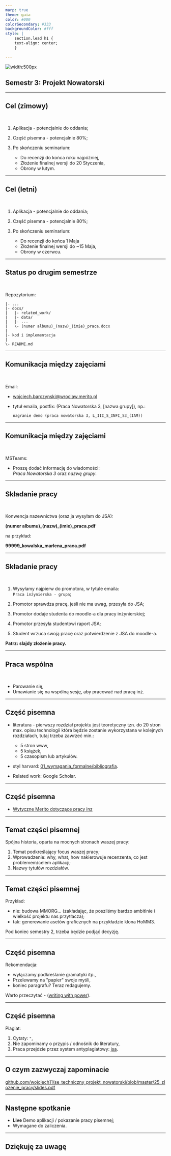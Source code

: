 ```yaml
---
marp: true
theme: gaia
color: #000
colorSecondary: #333
backgroundColor: #fff
style: |
    section.lead h1 {
    text-align: center;
    }

---
```

<!-- _class: lead -->

![width:500px](img/intro.jpeg)

## Semestr 3: Projekt Nowatorski

---
<!-- _class: lead -->
## Cel (zimowy)
<br />

1. Aplikacja - potencjalnie do oddania;
2. Część pisemna - potencjalnie 80%;
3. Po skończeniu seminarium:

   - Do recenzji do końca roku najpóźniej,
   - Złożenie finalnej wersji do 20 Styczenia,
   - Obrony w lutym.

---
<!-- _class: lead -->
## Cel (letni)
<br />

1. Aplikacja - potencjalnie do oddania;
2. Część pisemna - potencjalnie 80%;
3. Po skończeniu seminarium:

   - Do recenzji do końca 1 Maja
   - Złożenie finalnej wersji do ~15 Maja,
   - Obrony w czerwcu.

---
<!-- _class: lead -->
## Status po drugim semestrze
<br />

Repozytorium:

```
|- ...
|- docs/
|   |- related_work/
|   |- data/
|   |- ...
|   \- (numer albumu)_(nazw)_(imie)_praca.docx
|
|- kod i implementacja
|
\- README.md
```

---
<!-- _class: lead -->
## Komunikacja między zajęciami
<br />

Email:

- wojciech.barczynski@wroclaw.merito.pl
- tytuł emaila, postfix: (Praca Nowatorska 3, [nazwa grupy]), np.:

  `nagranie demo (praca nowatorska 3, L_III_S_INFI_S3_(IAM)) `

---
<!-- _class: lead -->
## Komunikacja między zajęciami
<br />

MSTeams:

- Proszę dodać informację do wiadomości:<br />*Praca Nowatorska 3* oraz *nazwę grupy*.

---
<!-- _class: lead -->
## Składanie pracy
<br />

Konwencja nazewnictwa (oraz ja wysyłam do JSA): 

**(numer albumu)\_(nazw)\_(imie)\_praca.pdf**

na przykład:<br />

**99999_kowalska_marlena_praca.pdf**

---
<!-- _class: lead -->
## Składanie pracy
<br />

1. Wysyłamy najpierw do promotora, w tytule emaila: <br /> `Praca inżynierska - grupa`;

2. Promotor sprawdza pracę, jeśli nie ma uwag, przesyła do JSA;

3. Promotor dodaje studenta do moodle-a dla pracy inżynierskiej;

4. Promotor przesyła studentowi raport JSA;

5. Student wrzuca swoją pracę oraz potwierdzenie z JSA do moodle-a.

**Patrz: slajdy złożenie pracy.**

---
<!-- _class: lead -->
## Praca wspólna
<br />

- Parowanie się,
- Umawianie się na wspólną sesję, aby pracować nad pracą inż.

---
<!-- _class: lead -->
## Część pisemna

- literatura - pierwszy rozdział projektu jest teoretyczny tzn. do 20 stron max. opisu technologii która będzie zostanie wykorzystana w kolejnych rozdziałach, tutaj trzeba zawrzeć min.:
 
   - 5 stron www,
   - 5 książek,
   - 5 czasopism lub artykułów.

- styl harvard: [01_wymagania_formalne/bibliografia](https://github.com/wojciech11/se_techniczny_projekt_nowatorski/tree/master/01_wymagania_formalne/bibliografia).
- Related work: Google Scholar.

---
<!-- _class: lead -->
## Część pisemna

- [Wytyczne Merito dotyczące pracy inz](https://github.com/wojciech11/se_techniczny_projekt_nowatorski/blob/master/01_wymagania_formalne/13_2021-Zarzadzenie_projekt_inz.pdf)

---
<!-- _class: lead -->
## Temat części pisemnej

Spójna historia, oparta na mocnych stronach waszej pracy:

1. Temat podkreślający focus waszej pracy;
2. Wprowadzenie: why, what, how nakierowuje recenzenta, co jest problemem/celem aplikacji;
3. Nazwy tytułów rozdziałów.

---
<!-- _class: lead -->
## Temat części pisemnej

Przykład:

- nie: budowa MMORG... (zakładając, że poszliśmy bardzo ambitlnie i wielkość projektu nas przytłacza);
- tak: generewanie asetów graficznych na przykładzie klona HoMM3.

Pod koniec semestry 2, trzeba będzie podjąć decyzję.

---
<!-- _class: lead -->
## Część pisemna

Rekomendacja:

- wyłączamy podkreślanie gramatyki itp.,
- Przelewamy na "papier" swoje myśli,
- koniec paragrafu? Teraz redagujemy.

Warto przeczytać - ([writing with power](https://www.amazon.com/Writing-Power-Techniques-Mastering-Process/dp/0195120183)).

---
<!-- _class: lead -->
## Część pisemna

Plagiat:

1. Cytaty: `"`,
2. Nie zapominamy o przypis / odnośnik do literatury,
3. Praca przejdzie przez system antyplagiatowy: [jsa](https://jsa.opi.org.pl/home/login).


---
<!-- _class: lead -->
## O czym zazwyczaj zapominacie

[github.com/wojciech11/se_techniczny_projekt_nowatorski/blob/master/25_zlozenie_pracy/slides.pdf](https://github.com/wojciech11/se_techniczny_projekt_nowatorski/blob/master/25_zlozenie_pracy/slides.pdf)

---
<!-- _class: lead -->
## Następne spotkanie

- **Live** Demo aplikacji / pokazanie pracy pisemnej;
- Wymagane do zaliczenia.

---
<!-- _class: lead -->
## Dziękuję za uwagę
<br />

